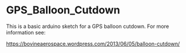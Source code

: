 # GPS_Balloon_Cutdown
This is a basic arduino sketch for a GPS balloon cutdown. For more information see:

https://bovineaerospace.wordpress.com/2013/06/05/balloon-cutdown/ 
